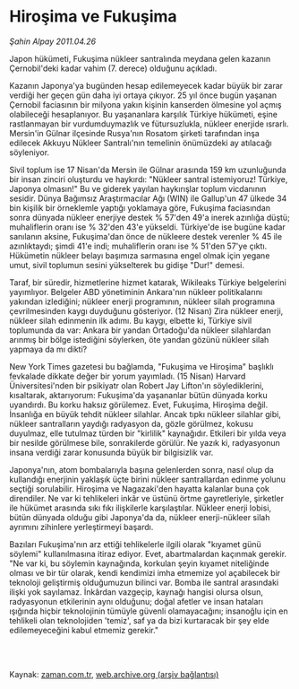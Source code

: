 # Hiroşima ve Fukuşima

*Şahin Alpay 2011.04.26*

<td class="columnist-detail">
<p>Japon hükümeti, Fukuşima nükleer santralında meydana gelen kazanın Çernobil'deki kadar vahim (7. derece) olduğunu açıkladı.</p>
<p>
<div id="haberMetinDiv">
<p>Kazanın Japonya'ya bugünden hesap edilemeyecek kadar büyük bir zarar verdiği her geçen gün daha iyi ortaya çıkıyor. 25 yıl önce bugün yaşanan Çernobil faciasının bir milyona yakın kişinin kanserden ölmesine yol açmış olabileceği hesaplanıyor. Bu yaşananlara karşılık Türkiye hükümeti, eşine rastlanmayan bir vurdumduymazlık ve fütursuzlukla, nükleer enerjide ısrarlı. Mersin'in Gülnar ilçesinde Rusya'nın Rosatom şirketi tarafından inşa edilecek Akkuyu Nükleer Santralı'nın temelinin önümüzdeki ay atılacağı söyleniyor.
<p>Sivil toplum ise 17 Nisan'da Mersin ile Gülnar arasında 159 km uzunluğunda bir insan zinciri oluşturdu ve haykırdı: "Nükleer santral istemiyoruz! Türkiye, Japonya olmasın!" Bu ve giderek yayılan haykırışlar toplum vicdanının sesidir. Dünya Bağımsız Araştırmacılar Ağı (WIN) ile Gallup'un 47 ülkede 34 bin kişilik bir örneklemle yaptığı yoklamaya göre, Fukuşima faciasından sonra dünyada nükleer enerjiye destek % 57'den 49'a inerek azınlığa düştü; muhaliflerin oranı ise % 32'den 43'e yükseldi. Türkiye'de ise bugüne kadar sanılanın aksine, Fukuşima'dan önce de nükleere destek verenler % 45 ile azınlıktaydı; şimdi 41'e indi; muhaliflerin oranı ise % 51'den 57'ye çıktı. Hükümetin nükleer belayı başımıza sarmasına engel olmak için yegane umut, sivil toplumun sesini yükselterek bu gidişe "Dur!" demesi.
<p>Taraf, bir süredir, hizmetlerine hizmet katarak, Wikileaks Türkiye belgelerini yayımlıyor. Belgeler ABD yönetiminin Ankara'nın nükleer politikalarını yakından izlediğini; nükleer enerji programının, nükleer silah programına çevrilmesinden kaygı duyduğunu gösteriyor. (12 Nisan) Zira nükleer enerji, nükleer silah edinmenin ilk adımı. Bu kaygı, elbette ki, Türkiye sivil toplumunda da var: Ankara bir yandan Ortadoğu'da nükleer silahlardan arınmış bir bölge istediğini söylerken, öte yandan gözünü nükleer silah yapmaya da mı dikti?
<p>New York Times gazetesi bu bağlamda, "Fukuşima ve Hiroşima" başlıklı fevkalade dikkate değer bir yorum yayımladı. (15 Nisan) Harvard Üniversitesi'nden bir psikiyatr olan Robert Jay Lifton'ın söylediklerini, kısaltarak, aktarıyorum: Fukuşima'da yaşananlar bütün dünyada korku uyandırdı. Bu korku haksız görülemez. Evet, Fukuşima, Hiroşima değil. İnsanlığa en büyük tehdit nükleer silahlar. Ancak tıpkı nükleer silahlar gibi, nükleer santralların yaydığı radyasyon da, gözle görülmez, kokusu duyulmaz, elle tutulmaz türden bir "kirlilik" kaynağıdır. Etkileri bir yılda veya bir nesilde görülmese bile, sonrakilerde görülür. Ne yazık ki, radyasyonun insana verdiği zarar konusunda büyük bir bilgisizlik var.
<p>Japonya'nın, atom bombalarıyla başına gelenlerden sonra, nasıl olup da kullandığı enerjinin yaklaşık üçte birini nükleer santrallardan edinme yolunu seçtiği sorulabilir. Hiroşima ve Nagazaki'den hayatta kalanlar buna çok direndiler. Ne var ki tehlikeleri inkâr ve üstünü örtme gayretleriyle, şirketler ile hükümet arasında sıkı fıkı ilişkilerle karşılaştılar. Nükleer enerji lobisi, bütün dünyada olduğu gibi Japonya'da da, nükleer enerji-nükleer silah ayrımını zihinlere yerleştirmeyi başardı.
<p>Bazıları Fukuşima'nın arz ettiği tehlikelerle ilgili olarak "kıyamet günü söylemi" kullanılmasına itiraz ediyor. Evet, abartmalardan kaçınmak gerekir. "Ne var ki, bu söylemin kaynağında, korkulan şeyin kıyamet niteliğinde olması ve bir tür olarak, kendi kendimizi imha etmemize yol açabilecek bir teknoloji geliştirmiş olduğumuzun bilinci var. Bomba ile santral arasındaki ilişki yok sayılamaz. İnkârdan vazgeçip, kaynağı hangisi olursa olsun, radyasyonun etkilerinin aynı olduğunu; doğal afetler ve insan hataları ışığında hiçbir teknolojinin tümüyle güvenli olamayacağını; insanoğlu için en tehlikeli olan teknolojiden 'temiz', saf ya da bizi kurtaracak bir şey elde edilemeyeceğini kabul etmemiz gerekir." </p></p></p></p></p></p></div>
</p>


<p><br>
		 </br></p></td>

Kaynak: [zaman.com.tr](http://zaman.com.tr/yazar.do?yazino=1126121), [web.archive.org (arşiv bağlantısı)](http://web.archive.org/web/20110507014647/http://zaman.com.tr:80/yazar.do?yazino=1126121)
